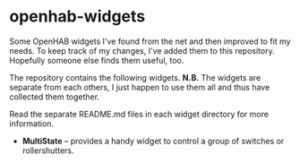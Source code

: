 # openhab-widgets
Some OpenHAB widgets I've found from the net and then improved to fit my needs. To keep track of my changes, I've added them to this repository. Hopefully someone else finds them useful, too.

The repository contains the following widgets. **N.B.** The widgets are separate from each others, I just happen to use them all and thus have collected them together.

Read the separate README.md files in each widget directory for more information.

* **MultiState** – provides a handy widget to control a group of switches or rollershutters.
